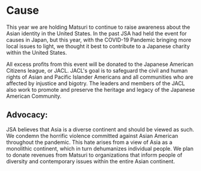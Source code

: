 # Cause

This year we are holding Matsuri to continue to raise awareness about the Asian identity in the United States. In the past JSA had held the event for causes in Japan, but this year, with the COVID-19 Pandemic bringing more local issues to light, we thought it best to contribute to a Japanese charity within the United States. 

All excess profits from this event will be donated to the Japanese American Citizens league, or JACL. JACL's goal is to safeguard the civil and human rights of Asian and Pacific Islander Americans and all communities who are affected by injustice and bigotry. The leaders and members of the JACL also work to promote and preserve the heritage and legacy of the Japanese American Community.

## Advocacy:
JSA believes that Asia is a diverse continent and should be viewed as such. We condemn the horrific violence committed against Asian American throughout the pandemic. This hate arises from a view of Asia as a monolithic continent, which in turn dehumanizes individual people. We plan to donate revenues from Matsuri to organizations that inform people of diversity and contemporary issues within the entire Asian continent. 
 
 
